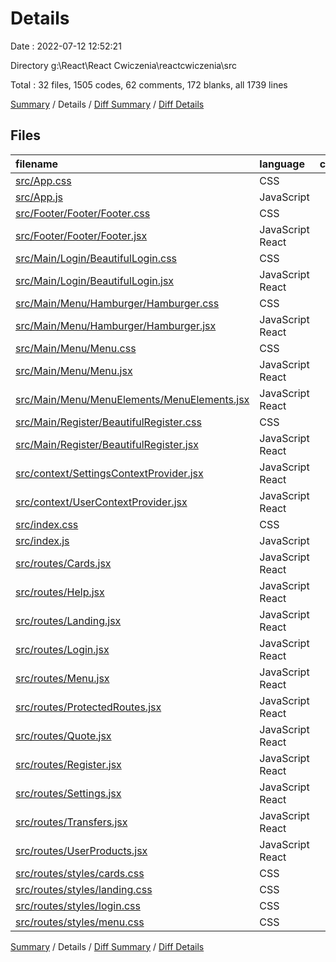 # Details

Date : 2022-07-12 12:52:21

Directory g:\\React\\React Cwiczenia\\reactcwiczenia\\src

Total : 32 files,  1505 codes, 62 comments, 172 blanks, all 1739 lines

[Summary](results.md) / Details / [Diff Summary](diff.md) / [Diff Details](diff-details.md)

## Files
| filename | language | code | comment | blank | total |
| :--- | :--- | ---: | ---: | ---: | ---: |
| [src/App.css](/src/App.css) | CSS | 64 | 38 | 10 | 112 |
| [src/App.js](/src/App.js) | JavaScript | 14 | 1 | 3 | 18 |
| [src/Footer/Footer/Footer.css](/src/Footer/Footer/Footer.css) | CSS | 13 | 0 | 1 | 14 |
| [src/Footer/Footer/Footer.jsx](/src/Footer/Footer/Footer.jsx) | JavaScript React | 12 | 0 | 3 | 15 |
| [src/Main/Login/BeautifulLogin.css](/src/Main/Login/BeautifulLogin.css) | CSS | 112 | 0 | 14 | 126 |
| [src/Main/Login/BeautifulLogin.jsx](/src/Main/Login/BeautifulLogin.jsx) | JavaScript React | 59 | 1 | 7 | 67 |
| [src/Main/Menu/Hamburger/Hamburger.css](/src/Main/Menu/Hamburger/Hamburger.css) | CSS | 0 | 0 | 1 | 1 |
| [src/Main/Menu/Hamburger/Hamburger.jsx](/src/Main/Menu/Hamburger/Hamburger.jsx) | JavaScript React | 14 | 0 | 3 | 17 |
| [src/Main/Menu/Menu.css](/src/Main/Menu/Menu.css) | CSS | 24 | 1 | 4 | 29 |
| [src/Main/Menu/Menu.jsx](/src/Main/Menu/Menu.jsx) | JavaScript React | 10 | 1 | 3 | 14 |
| [src/Main/Menu/MenuElements/MenuElements.jsx](/src/Main/Menu/MenuElements/MenuElements.jsx) | JavaScript React | 10 | 0 | 4 | 14 |
| [src/Main/Register/BeautifulRegister.css](/src/Main/Register/BeautifulRegister.css) | CSS | 107 | 2 | 13 | 122 |
| [src/Main/Register/BeautifulRegister.jsx](/src/Main/Register/BeautifulRegister.jsx) | JavaScript React | 65 | 1 | 6 | 72 |
| [src/context/SettingsContextProvider.jsx](/src/context/SettingsContextProvider.jsx) | JavaScript React | 28 | 0 | 4 | 32 |
| [src/context/UserContextProvider.jsx](/src/context/UserContextProvider.jsx) | JavaScript React | 65 | 0 | 5 | 70 |
| [src/index.css](/src/index.css) | CSS | 13 | 7 | 3 | 23 |
| [src/index.js](/src/index.js) | JavaScript | 59 | 3 | 2 | 64 |
| [src/routes/Cards.jsx](/src/routes/Cards.jsx) | JavaScript React | 65 | 0 | 4 | 69 |
| [src/routes/Help.jsx](/src/routes/Help.jsx) | JavaScript React | 24 | 0 | 3 | 27 |
| [src/routes/Landing.jsx](/src/routes/Landing.jsx) | JavaScript React | 29 | 5 | 3 | 37 |
| [src/routes/Login.jsx](/src/routes/Login.jsx) | JavaScript React | 66 | 0 | 7 | 73 |
| [src/routes/Menu.jsx](/src/routes/Menu.jsx) | JavaScript React | 183 | 0 | 11 | 194 |
| [src/routes/ProtectedRoutes.jsx](/src/routes/ProtectedRoutes.jsx) | JavaScript React | 11 | 0 | 4 | 15 |
| [src/routes/Quote.jsx](/src/routes/Quote.jsx) | JavaScript React | 94 | 0 | 9 | 103 |
| [src/routes/Register.jsx](/src/routes/Register.jsx) | JavaScript React | 81 | 1 | 8 | 90 |
| [src/routes/Settings.jsx](/src/routes/Settings.jsx) | JavaScript React | 61 | 0 | 6 | 67 |
| [src/routes/Transfers.jsx](/src/routes/Transfers.jsx) | JavaScript React | 91 | 0 | 7 | 98 |
| [src/routes/UserProducts.jsx](/src/routes/UserProducts.jsx) | JavaScript React | 23 | 0 | 2 | 25 |
| [src/routes/styles/cards.css](/src/routes/styles/cards.css) | CSS | 14 | 1 | 2 | 17 |
| [src/routes/styles/landing.css](/src/routes/styles/landing.css) | CSS | 4 | 0 | 1 | 5 |
| [src/routes/styles/login.css](/src/routes/styles/login.css) | CSS | 29 | 0 | 8 | 37 |
| [src/routes/styles/menu.css](/src/routes/styles/menu.css) | CSS | 61 | 0 | 11 | 72 |

[Summary](results.md) / Details / [Diff Summary](diff.md) / [Diff Details](diff-details.md)